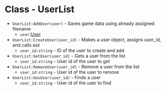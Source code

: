 # Class - UserList
* `UserList:AddUser(user)` - Saves game data using already assigned filename
	* `user`:[User](User.md)
* `UserList:CreateUser(user_id)` - Makes a user object, assigns user_id, and calls `Add`
	* `user_id:string` - ID of the user to create and add
* `UserList:GetUser(user_id)` - Gets a user from the list
	* `user_id:string` - User id of the user to get
* `UserList:RemoveUser(user_id)` - Remove a user from the list
	* `user_id:string` - User id of the user to remove
* `UserList:HasUser(user_id)` - Finds a user
	* `user_id:string` - User id of the user to find
